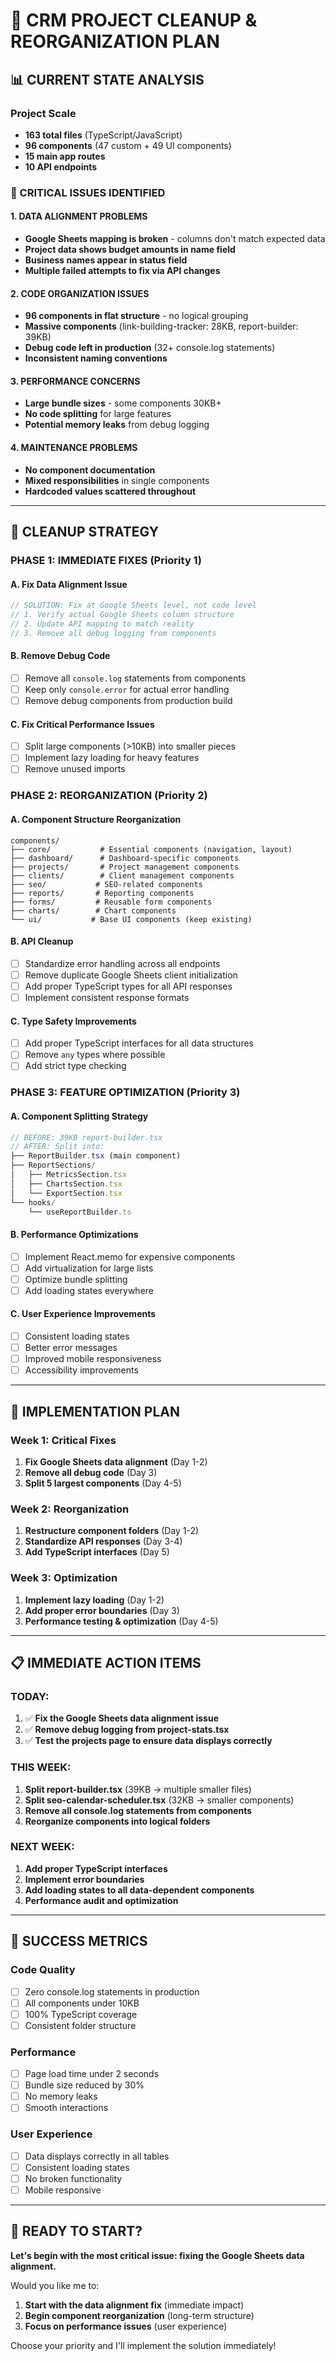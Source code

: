 # 🧹 CRM PROJECT CLEANUP & REORGANIZATION PLAN

## 📊 CURRENT STATE ANALYSIS

### Project Scale
- **163 total files** (TypeScript/JavaScript)
- **96 components** (47 custom + 49 UI components)
- **15 main app routes**
- **10 API endpoints**

### 🚨 CRITICAL ISSUES IDENTIFIED

#### 1. DATA ALIGNMENT PROBLEMS
- **Google Sheets mapping is broken** - columns don't match expected data
- **Project data shows budget amounts in name field** 
- **Business names appear in status field**
- **Multiple failed attempts to fix via API changes**

#### 2. CODE ORGANIZATION ISSUES
- **96 components in flat structure** - no logical grouping
- **Massive components** (link-building-tracker: 28KB, report-builder: 39KB)
- **Debug code left in production** (32+ console.log statements)
- **Inconsistent naming conventions**

#### 3. PERFORMANCE CONCERNS
- **Large bundle sizes** - some components 30KB+
- **No code splitting** for large features
- **Potential memory leaks** from debug logging

#### 4. MAINTENANCE PROBLEMS
- **No component documentation**
- **Mixed responsibilities** in single components
- **Hardcoded values scattered throughout**

---

## 🎯 CLEANUP STRATEGY

### PHASE 1: IMMEDIATE FIXES (Priority 1)

#### A. Fix Data Alignment Issue
```typescript
// SOLUTION: Fix at Google Sheets level, not code level
// 1. Verify actual Google Sheets column structure
// 2. Update API mapping to match reality
// 3. Remove all debug logging from components
```

#### B. Remove Debug Code
- [ ] Remove all `console.log` statements from components
- [ ] Keep only `console.error` for actual error handling
- [ ] Remove debug components from production build

#### C. Fix Critical Performance Issues
- [ ] Split large components (>10KB) into smaller pieces
- [ ] Implement lazy loading for heavy features
- [ ] Remove unused imports

### PHASE 2: REORGANIZATION (Priority 2)

#### A. Component Structure Reorganization
```
components/
├── core/           # Essential components (navigation, layout)
├── dashboard/      # Dashboard-specific components  
├── projects/       # Project management components
├── clients/        # Client management components
├── seo/           # SEO-related components
├── reports/       # Reporting components
├── forms/         # Reusable form components
├── charts/        # Chart components
└── ui/           # Base UI components (keep existing)
```

#### B. API Cleanup
- [ ] Standardize error handling across all endpoints
- [ ] Remove duplicate Google Sheets client initialization
- [ ] Add proper TypeScript types for all API responses
- [ ] Implement consistent response formats

#### C. Type Safety Improvements
- [ ] Add proper TypeScript interfaces for all data structures
- [ ] Remove `any` types where possible
- [ ] Add strict type checking

### PHASE 3: FEATURE OPTIMIZATION (Priority 3)

#### A. Component Splitting Strategy
```typescript
// BEFORE: 39KB report-builder.tsx
// AFTER: Split into:
├── ReportBuilder.tsx (main component)
├── ReportSections/
│   ├── MetricsSection.tsx
│   ├── ChartsSection.tsx
│   └── ExportSection.tsx
└── hooks/
    └── useReportBuilder.ts
```

#### B. Performance Optimizations
- [ ] Implement React.memo for expensive components
- [ ] Add virtualization for large lists
- [ ] Optimize bundle splitting
- [ ] Add loading states everywhere

#### C. User Experience Improvements
- [ ] Consistent loading states
- [ ] Better error messages
- [ ] Improved mobile responsiveness
- [ ] Accessibility improvements

---

## 🔧 IMPLEMENTATION PLAN

### Week 1: Critical Fixes
1. **Fix Google Sheets data alignment** (Day 1-2)
2. **Remove all debug code** (Day 3)
3. **Split 5 largest components** (Day 4-5)

### Week 2: Reorganization  
1. **Restructure component folders** (Day 1-2)
2. **Standardize API responses** (Day 3-4)
3. **Add TypeScript interfaces** (Day 5)

### Week 3: Optimization
1. **Implement lazy loading** (Day 1-2)
2. **Add proper error boundaries** (Day 3)
3. **Performance testing & optimization** (Day 4-5)

---

## 📋 IMMEDIATE ACTION ITEMS

### TODAY:
1. ✅ **Fix the Google Sheets data alignment issue**
2. ✅ **Remove debug logging from project-stats.tsx**
3. ✅ **Test the projects page to ensure data displays correctly**

### THIS WEEK:
1. **Split report-builder.tsx** (39KB → multiple smaller files)
2. **Split seo-calendar-scheduler.tsx** (32KB → smaller components)
3. **Remove all console.log statements from components**
4. **Reorganize components into logical folders**

### NEXT WEEK:
1. **Add proper TypeScript interfaces**
2. **Implement error boundaries**
3. **Add loading states to all data-dependent components**
4. **Performance audit and optimization**

---

## 🎯 SUCCESS METRICS

### Code Quality
- [ ] Zero console.log statements in production
- [ ] All components under 10KB
- [ ] 100% TypeScript coverage
- [ ] Consistent folder structure

### Performance  
- [ ] Page load time under 2 seconds
- [ ] Bundle size reduced by 30%
- [ ] No memory leaks
- [ ] Smooth interactions

### User Experience
- [ ] Data displays correctly in all tables
- [ ] Consistent loading states
- [ ] No broken functionality
- [ ] Mobile responsive

---

## 🚀 READY TO START?

**Let's begin with the most critical issue: fixing the Google Sheets data alignment.**

Would you like me to:
1. **Start with the data alignment fix** (immediate impact)
2. **Begin component reorganization** (long-term structure)
3. **Focus on performance issues** (user experience)

Choose your priority and I'll implement the solution immediately! 